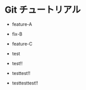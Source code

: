 # Git チュートリアル

 - feature-A
 - fix-B
 - feature-C

 - test
 - test!!
 - testtest!!
 - testtesttest!!
